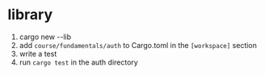 # library

1. cargo new --lib <name>
2. add `course/fundamentals/auth` to Cargo.toml in the `[workspace]` section
3. write a test
4. run `cargo test` in the auth directory
